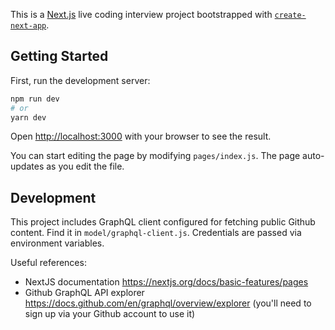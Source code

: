 This is a [Next.js](https://nextjs.org/) live coding interview project bootstrapped with [`create-next-app`](https://github.com/vercel/next.js/tree/canary/packages/create-next-app).

## Getting Started

First, run the development server:

```bash
npm run dev
# or
yarn dev
```

Open [http://localhost:3000](http://localhost:3000) with your browser to see the result.

You can start editing the page by modifying `pages/index.js`. The page auto-updates as you edit the file.

## Development

This project includes GraphQL client configured for fetching public Github content. Find it in `model/graphql-client.js`. Credentials are passed via environment variables.

Useful references:

- NextJS documentation https://nextjs.org/docs/basic-features/pages
- Github GraphQL API explorer https://docs.github.com/en/graphql/overview/explorer (you'll need to sign up via your Github account to use it)

